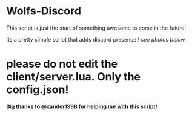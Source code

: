 # Wolfs-Discord #

This script is just the start of something awesome to come in the future!

Its a pretty simple script that adds discord presence !
*see photos below*

# please do not edit the client/server.lua. Only the config.json!

**Big thanks to @xander1998 for helping me with this script!**
